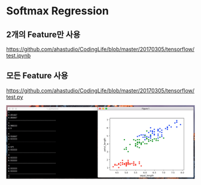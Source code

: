 # Softmax Regression

## 2개의 Feature만 사용

https://github.com/ahastudio/CodingLife/blob/master/20170305/tensorflow/test.ipynb

## 모든 Feature 사용

https://github.com/ahastudio/CodingLife/blob/master/20170305/tensorflow/test.py

![screenshot](./screenshot.jpg)
